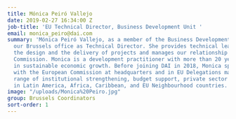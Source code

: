 ```yaml
---
title: Mónica Peiró Vallejo
date: 2019-02-27 16:34:00 Z
job-title: 'EU Technical Director, Business Development Unit '
email: monica_peiro@dai.com
summary: 'Mónica Peiró Vallejo, as a member of the Business Development Unit, leads
  our Brussels office as Technical Director. She provides technical leadership for
  the design and the delivery of projects and manages our relationship with the European
  Commission. Monica is a development practitioner with more than 20 years of experience
  in sustainable economic growth. Before joining DAI in 2018, Monica spent 17 years
  with the European Commission at headquarters and in EU Delegations managing a wide
  range of institutional strengthening, budget support, private sector and trade projects
  in Latin America, Africa, Caribbean, and EU Neighbourhood countries. '
image: "/uploads/Monica%20Peiro.jpg"
group: Brussels Coordinators
sort-order: 1
---
```


